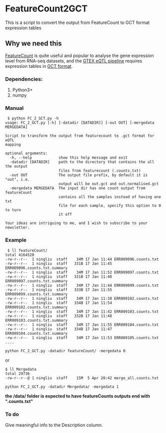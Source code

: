 # FeatureCount2GCT

This is a script to convert the output from FeatureCount to GCT format expression tables

## Why we need this

[FeatureCount](http://bioinf.wehi.edu.au/featureCounts/) is quite useful and popular to analyse the gene expression level from RNA-seq datasets, and the [GTEX eQTL pipeline](https://github.com/broadinstitute/gtex-pipeline/tree/master/qtl) requires expression tables in [GCT format](http://software.broadinstitute.org/cancer/software/genepattern/file-formats-guide#GCT).

### Dependencies:

1. Python3+
2. numpy

### Manual

```
 $ python FC_2_GCT.py -h
usage: FC_2_GCT.py [-h] [-datadir [DATADIR]] [-out OUT] [-mergedata MERGEDATA]

Script to transform the output from featurecount to .gct format for eQTL
mapping

optional arguments:
  -h, --help            show this help message and exit
  -datadir [DATADIR]    path to the directory that contains the all the output
                        files from featurecount (.counts.txt)
  -out OUT              The output file prefix, by default it is "out", i.e.
                        output will be out.gct and out.normalised.gct
  -mergedata MERGEDATA  The input dir has one count output from featureCount
                        contains all the samples instead of having one txt
                        file for each sample, specify this option to 0 to turn
                        it off

Your ideas are intriguing to me, and I wish to subscribe to your newsletter.
```

### Example
```
 $ ll featureCount/ 
total 4164520
-rw-r--r--  1 ningliu  staff    34M 17 Jan 11:44 ERR009096.counts.txt
-rw-r--r--  1 ningliu  staff   331B 17 Jan 11:45 ERR009096.counts.txt.summary
-rw-r--r--  1 ningliu  staff    34M 17 Jan 11:52 ERR009097.counts.txt
-rw-r--r--  1 ningliu  staff   331B 17 Jan 11:40 ERR009097.counts.txt.summary
-rw-r--r--  1 ningliu  staff    34M 17 Jan 11:44 ERR009099.counts.txt
-rw-r--r--  1 ningliu  staff   333B 17 Jan 11:55 ERR009099.counts.txt.summary
-rw-r--r--  1 ningliu  staff    34M 17 Jan 11:38 ERR009102.counts.txt
-rw-r--r--  1 ningliu  staff   334B 17 Jan 11:54 ERR009102.counts.txt.summary
-rw-r--r--  1 ningliu  staff    34M 17 Jan 11:42 ERR009103.counts.txt
-rw-r--r--  1 ningliu  staff   332B 17 Jan 11:48 ERR009103.counts.txt.summary
-rw-r--r--  1 ningliu  staff    34M 17 Jan 11:55 ERR009104.counts.txt
-rw-r--r--  1 ningliu  staff   334B 17 Jan 11:47 ERR009104.counts.txt.summary
-rw-r--r--  1 ningliu  staff    34M 17 Jan 11:53 ERR009105.counts.txt
....
```
```
python FC_2_GCT.py -datadir featureCount/ -mergedata 0
```

or


```
$ ll Mergedata 
total 29736
-rw-r--r--@ 1 ningliu  staff    15M  5 Apr 20:42 merge_all.counts.txt
```
```
python FC_2_GCT.py -datadir Mergedata/ -mergedata 1 
```
**the /data/ folder is expected to have featureCounts outputs end with ".counts.txt"**

### To do
Give meaningful info to the Description column.
